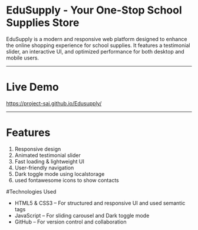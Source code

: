 # EduSupply - Your One-Stop School Supplies Store  

EduSupply is a modern and responsive web platform designed to enhance the online shopping experience for school supplies. It features a testimonial slider, an interactive UI, and optimized performance for both desktop and mobile users.  

---

# Live Demo 
https://project-sai.github.io/Edusupply/  

---

# Features  
1. Responsive design  
2. Animated testimonial slider  
3. Fast loading & lightweight UI  
4. User-friendly navigation  
5. Dark toggle mode using localstorage
6. used fontawesome icons to show contacts 

#Technologies Used
-  HTML5 & CSS3 – For structured and responsive UI and used semantic tags
-  JavaScript  – For sliding carousel  and Dark toggle mode
-  GitHub – For version control and collaboration  

